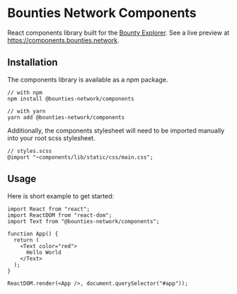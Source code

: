 # Bounties Network Components

React components library built for the [Bounty Explorer](explorer.bounties.network).
See a live preview at https://components.bounties.network.

## Installation

The components library is available as a npm package.

```
// with npm
npm install @bounties-network/components

// with yarn
yarn add @bounties-network/components
```

Additionally, the components stylesheet will need to be imported manually into your root
scss stylesheet.

```
// styles.scss
@import "~components/lib/static/css/main.css";
```

## Usage

Here is short example to get started:

```
import React from "react";
import ReactDOM from "react-dom";
import Text from "@bounties-network/components";

function App() {
  return (
    <Text color="red">
      Hello World
    </Text>
  );
}

ReactDOM.render(<App />, document.querySelector("#app"));
```
